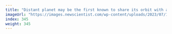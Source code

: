 ```yaml
---
title: "Distant planet may be the first known to share its orbit with another"
imageUrl: "https://images.newscientist.com/wp-content/uploads/2023/07/19111720/SEI_164516650.jpg?width=788"
index: 345
weight: 345
---
```

